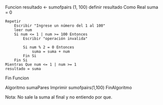 Funcion resultado <- sumofpairs (1, 100)
	definir resultado Como Real
	suma = 0
	
	Repetir
		Escribir "Ingrese un número del 1 al 100"
		leer num 
		Si num <= 1 | num >= 100 Entonces
			Escribir "operación invalida" 
		
			Si num % 2 = 0 Entonces
				suma = suma + num 
			Fin Si
		Fin Si
	Mientras Que num <= 1 | num >= 1 
	resultado = suma
Fin Funcion

Algoritmo sumaPares
	Imprimir sumofpairs(1,100)
FinAlgoritmo

Nota: No sale la suma al final y no entiendo por que.
